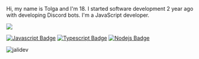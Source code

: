 Hi, my name is Tolga and I'm 18. I started software development 2 year ago with developing Discord bots. I'm a JavaScript developer. 

<a href="https://discord.com/users/816216199191855155" title="Discord Profile"><img src="https://lanyard-profile-readme.vercel.app/api/816216199191855155"></a>


[![Javascript Badge](https://img.shields.io/badge/-Javascript-F0DB4F?style=for-the-badge&labelColor=black&logo=javascript&logoColor=F0DB4F)](#) [![Typescript Badge](https://img.shields.io/badge/-Typescript-007acc?style=for-the-badge&labelColor=black&logo=typescript&logoColor=007acc)](#) [![Nodejs Badge](https://img.shields.io/badge/-Nodejs-3C873A?style=for-the-badge&labelColor=black&logo=node.js&logoColor=3C873A)](#)

<img src="https://komarev.com/ghpvc/?username=jalixdev&label=Ziyaretçi%20Sayısı&color=552b75" alt="jalidev"/>


